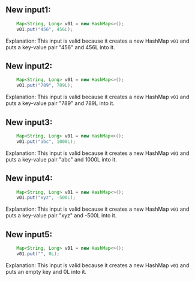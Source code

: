 ## New input1:
```java
    Map<String, Long> v01 = new HashMap<>();
    v01.put("456", 456L);
```
Explanation: This input is valid because it creates a new HashMap `v01` and puts a key-value pair "456" and 456L into it.

## New input2:
```java
    Map<String, Long> v01 = new HashMap<>();
    v01.put("789", 789L);
```
Explanation: This input is valid because it creates a new HashMap `v01` and puts a key-value pair "789" and 789L into it.

## New input3:
```java
    Map<String, Long> v01 = new HashMap<>();
    v01.put("abc", 1000L);
```
Explanation: This input is valid because it creates a new HashMap `v01` and puts a key-value pair "abc" and 1000L into it.

## New input4:
```java
    Map<String, Long> v01 = new HashMap<>();
    v01.put("xyz", -500L);
```
Explanation: This input is valid because it creates a new HashMap `v01` and puts a key-value pair "xyz" and -500L into it.

## New input5:
```java
    Map<String, Long> v01 = new HashMap<>();
    v01.put("", 0L);
```
Explanation: This input is valid because it creates a new HashMap `v01` and puts an empty key and 0L into it.